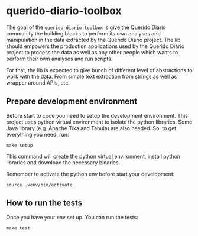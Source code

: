 # querido-diario-toolbox

The goal of the `querido-diario-toolbox` is give the Querido Diário
community the building blocks to perform its own analyses and manipulation in
the data extracted by the Querido Diário project.  The lib should empowers the
production applications used by the Querido Diário project to process the data
as well as any other people which wants to perform their own analyses and
run scripts.

For that, the lib is expected to give bunch of different level of abstractions
to work with the data. From simple text extraction from strings as well as
wrapper around APIs, etc.

## Prepare development environment
Before start to code you need to setup the development environment. This
project uses python virtual environment to isolate the python libraries.
Some Java library (e.g. Apache Tika and Tabula) are also needed.
So, to get everything you need,  run:

```
make setup
```

This command will create the python virtual environment, install python libraries
and download the necessary binaries.

Remember to activate the python env before start your development:

```
source .venv/bin/activate
```

## How to run the tests

Once you have your env set up. You can run the tests:

```
make test
```
